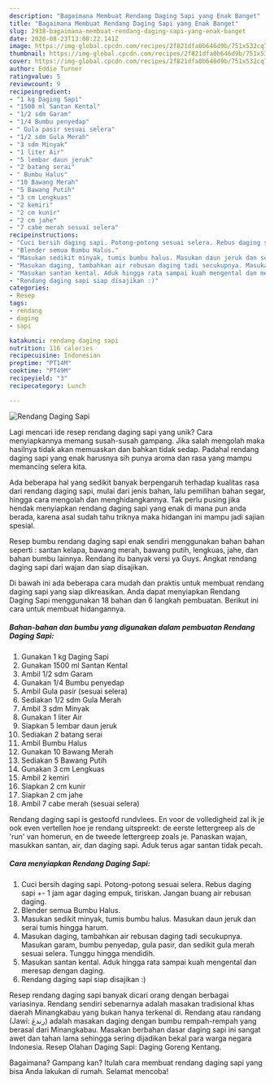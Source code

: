 ```yaml
---
description: "Bagaimana Membuat Rendang Daging Sapi yang Enak Banget"
title: "Bagaimana Membuat Rendang Daging Sapi yang Enak Banget"
slug: 2938-bagaimana-membuat-rendang-daging-sapi-yang-enak-banget
date: 2020-08-23T13:08:22.141Z
image: https://img-global.cpcdn.com/recipes/2f821dfa0b646d9b/751x532cq70/rendang-daging-sapi-foto-resep-utama.jpg
thumbnail: https://img-global.cpcdn.com/recipes/2f821dfa0b646d9b/751x532cq70/rendang-daging-sapi-foto-resep-utama.jpg
cover: https://img-global.cpcdn.com/recipes/2f821dfa0b646d9b/751x532cq70/rendang-daging-sapi-foto-resep-utama.jpg
author: Eddie Turner
ratingvalue: 5
reviewcount: 9
recipeingredient:
- "1 kg Daging Sapi"
- "1500 ml Santan Kental"
- "1/2 sdm Garam"
- "1/4 Bumbu penyedap"
- " Gula pasir sesuai selera"
- "1/2 sdm Gula Merah"
- "3 sdm Minyak"
- "1 liter Air"
- "5 lembar daun jeruk"
- "2 batang serai"
- " Bumbu Halus"
- "10 Bawang Merah"
- "5 Bawang Putih"
- "3 cm Lengkuas"
- "2 kemiri"
- "2 cm kunir"
- "2 cm jahe"
- "7 cabe merah sesuai selera"
recipeinstructions:
- "Cuci bersih daging sapi. Potong-potong sesuai selera. Rebus daging sapi +- 1 jam agar daging empuk, tiriskan. Jangan buang air rebusan daging."
- "Blender semua Bumbu Halus."
- "Masukan sedikit minyak, tumis bumbu halus. Masukan daun jeruk dan serai tumis hingga harum."
- "Masukan daging, tambahkan air rebusan daging tadi secukupnya. Masukan garam, bumbu penyedap, gula pasir, dan sedikit gula merah sesuai selera. Tunggu hingga mendidih."
- "Masukan santan kental. Aduk hingga rata sampai kuah mengental dan meresap dengan daging."
- "Rendang daging sapi siap disajikan :)"
categories:
- Resep
tags:
- rendang
- daging
- sapi

katakunci: rendang daging sapi 
nutrition: 116 calories
recipecuisine: Indonesian
preptime: "PT14M"
cooktime: "PT49M"
recipeyield: "3"
recipecategory: Lunch

---
```



![Rendang Daging Sapi](https://img-global.cpcdn.com/recipes/2f821dfa0b646d9b/751x532cq70/rendang-daging-sapi-foto-resep-utama.jpg)

Lagi mencari ide resep rendang daging sapi yang unik? Cara menyiapkannya memang susah-susah gampang. Jika salah mengolah maka hasilnya tidak akan memuaskan dan bahkan tidak sedap. Padahal rendang daging sapi yang enak harusnya sih punya aroma dan rasa yang mampu memancing selera kita.

Ada beberapa hal yang sedikit banyak berpengaruh terhadap kualitas rasa dari rendang daging sapi, mulai dari jenis bahan, lalu pemilihan bahan segar, hingga cara mengolah dan menghidangkannya. Tak perlu pusing jika hendak menyiapkan rendang daging sapi yang enak di mana pun anda berada, karena asal sudah tahu triknya maka hidangan ini mampu jadi sajian spesial.

Resep bumbu rendang daging sapi enak sendiri menggunakan bahan bahan seperti : santan kelapa, bawang merah, bawang putih, lengkuas, jahe, dan bahan bumbu lainnya. Rendang itu banyak versi ya Guys. Angkat rendang daging sapi dari wajan dan siap disajikan.


Di bawah ini ada beberapa cara mudah dan praktis untuk membuat rendang daging sapi yang siap dikreasikan. Anda dapat menyiapkan Rendang Daging Sapi menggunakan 18 bahan dan 6 langkah pembuatan. Berikut ini cara untuk membuat hidangannya.

<!--inarticleads1-->

##### Bahan-bahan dan bumbu yang digunakan dalam pembuatan Rendang Daging Sapi:

1. Gunakan 1 kg Daging Sapi
1. Gunakan 1500 ml Santan Kental
1. Ambil 1/2 sdm Garam
1. Gunakan 1/4 Bumbu penyedap
1. Ambil  Gula pasir (sesuai selera)
1. Sediakan 1/2 sdm Gula Merah
1. Ambil 3 sdm Minyak
1. Gunakan 1 liter Air
1. Siapkan 5 lembar daun jeruk
1. Sediakan 2 batang serai
1. Ambil  Bumbu Halus
1. Gunakan 10 Bawang Merah
1. Sediakan 5 Bawang Putih
1. Gunakan 3 cm Lengkuas
1. Ambil 2 kemiri
1. Siapkan 2 cm kunir
1. Siapkan 2 cm jahe
1. Ambil 7 cabe merah (sesuai selera)


Rendang daging sapi is gestoofd rundvlees. En voor de volledigheid zal ik je ook even vertellen hoe je rendang uitspreekt: de eerste lettergreep als de &#39;run&#39; van homerun, en de tweede lettergreep zoals je. Panaskan wajan, masukkan santan, air, dan daging sapi. Aduk terus agar santan tidak pecah. 

<!--inarticleads2-->

##### Cara menyiapkan Rendang Daging Sapi:

1. Cuci bersih daging sapi. Potong-potong sesuai selera. Rebus daging sapi +- 1 jam agar daging empuk, tiriskan. Jangan buang air rebusan daging.
1. Blender semua Bumbu Halus.
1. Masukan sedikit minyak, tumis bumbu halus. Masukan daun jeruk dan serai tumis hingga harum.
1. Masukan daging, tambahkan air rebusan daging tadi secukupnya. Masukan garam, bumbu penyedap, gula pasir, dan sedikit gula merah sesuai selera. Tunggu hingga mendidih.
1. Masukan santan kental. Aduk hingga rata sampai kuah mengental dan meresap dengan daging.
1. Rendang daging sapi siap disajikan :)


Resep rendang daging sapi banyak dicari orang dengan berbagai variasinya. Rendang sendiri sebenarnya adalah masakan tradisional khas daerah Minangkabau yang bukan hanya terkenal di. Rendang atau randang (Jawi: رندڠ) adalah masakan daging dengan bumbu rempah-rempah yang berasal dari Minangkabau. Masakan berbahan dasar daging sapi ini sangat awet dan tahan lama sehingga sering dijadikan bekal para warga negara Indonesia. Resep Olahan Daging Sapi: Daging Goreng Kentang. 

Bagaimana? Gampang kan? Itulah cara membuat rendang daging sapi yang bisa Anda lakukan di rumah. Selamat mencoba!
